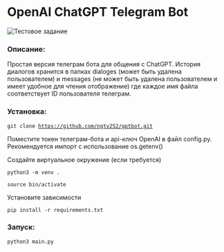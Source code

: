 # OpenAI ChatGPT Telegram Bot

<picture>
  <img alt="Тестовое задание" src="https://github-production-user-asset-6210df.s3.amazonaws.com/88136113/260319487-64637db7-98e2-428e-be88-3bdcf6bdcf21.png">
</picture>

### Описание:
Простая версия телеграм бота для общения с ChatGPT. 
История диалогов хранится в папках dialoges (может быть удалена пользователем) и messages (не может быть удалена пользователем и имеет удобное для чтения отображение) где каждое имя файла соответствует ID пользователя телеграм.

### Установка:

<code>git clone https://github.com/ngtv252/gptbot.git</code>

Поместите токен телеграм-бота и api-ключ OpenAI в файл config.py. Рекомендуется импорт с использование os.getenv()

Создайте виртуальное окружение (если требуется)

<code>python3 -m venv .</code>

<code>source bin/activate</code>

Установите зависимости

<code>pip install -r requirements.txt </code>
  

### Запуск:

<code>python3 main.py</code>
